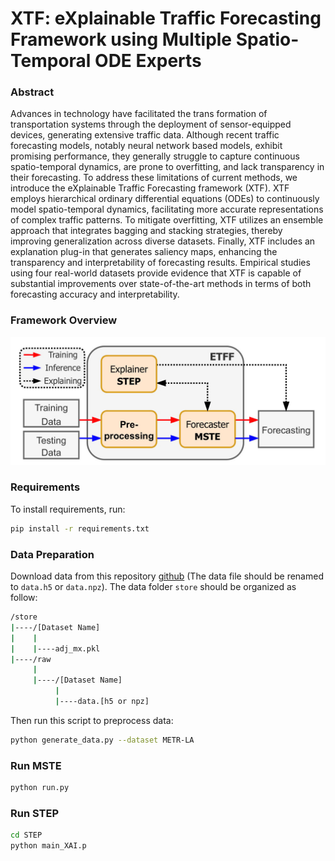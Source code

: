# XTF: eXplainable Traffic Forecasting Framework using Multiple Spatio-Temporal ODE Experts

### Abstract
Advances in technology have facilitated the trans formation of transportation systems through the deployment of sensor-equipped devices, generating extensive traffic data. Although recent traffic forecasting models, notably neural network based models, exhibit promising performance, they generally struggle to capture continuous spatio-temporal dynamics, are prone to overfitting, and lack transparency in their forecasting. To address these limitations of current methods, we introduce the eXplainable Traffic Forecasting framework (XTF). XTF employs hierarchical ordinary differential equations (ODEs) to continuously model spatio-temporal dynamics, facilitating more accurate representations of complex traffic patterns. To mitigate overfitting, XTF utilizes an ensemble approach that integrates bagging and stacking strategies, thereby improving generalization across diverse datasets. Finally, XTF includes an explanation plug-in that generates saliency maps, enhancing the transparency and interpretability of forecasting results. Empirical studies using four real-world datasets provide evidence that XTF is capable of substantial improvements over state-of-the-art methods in terms of both forecasting accuracy and interpretability.

###  Framework Overview
![ Framework Overview](figures/Framework_Overview.jpg)

### Requirements
To install requirements, run:
```bash
pip install -r requirements.txt
```

### Data Preparation
Download data from this repository [github](https://github.com/Jimmy-7664/STD-MAE) (The data file should be renamed to `data.h5` or `data.npz`). The data folder `store` should be organized as follow:
```bash
/store
|----/[Dataset Name]
|    |
|    |----adj_mx.pkl
|----/raw
     |
     |----/[Dataset Name]
          |
          |----data.[h5 or npz]
```
Then run this script to preprocess data:
```bash
python generate_data.py --dataset METR-LA
```

### Run MSTE
```bash
python run.py
```

### Run STEP
```bash
cd STEP
python main_XAI.p
